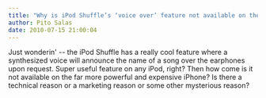 ```yaml
---
title: "Why is iPod Shuffle’s ‘voice over’ feature not available on the iPhone?"
author: Pito Salas
date: 2010-07-15 21:00:04
---
```



Just wonderin' -- the iPod Shuffle has a really cool feature where a
synthesized voice will announce the name of a song over the earphones upon
request. Super useful feature on any iPod, right? Then how come is it not
available on the far more powerful and expensive iPhone? Is there a technical
reason or a marketing reason or some other mysterious reason?



